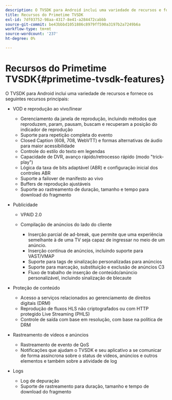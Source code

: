 ```yaml
---
description: O TVSDK para Android inclui uma variedade de recursos e fornece os seguintes recursos principais
title: Recursos do Primetime TVSDK
exl-id: 7df03752-98aa-4317-8e41-a284472cabbb
source-git-commit: be43bbbd1051886c8979ff590a3197b2a7249b6a
workflow-type: tm+mt
source-wordcount: '237'
ht-degree: 0%

---
```


# Recursos do Primetime TVSDK{#primetime-tvsdk-features}

O TVSDK para Android inclui uma variedade de recursos e fornece os seguintes recursos principais:

* VOD e reprodução ao vivo/linear

   * Gerenciamento da janela de reprodução, incluindo métodos que reproduzem, param, pausam, buscam e recuperam a posição do indicador de reprodução
   * Suporte para repetição completa do evento
   * Closed Caption (608, 708, WebVTT) e formas alternativas de áudio para maior acessibilidade
   * Controle do estilo do texto em legendas
   * Capacidade de DVR, avanço rápido/retrocesso rápido (modo &quot;trick-play&quot;)
   * Lógica da taxa de bits adaptável (ABR) e configuração inicial dos controles ABR
   * Suporte a failover de manifesto ao vivo
   * Buffers de reprodução ajustáveis
   * Suporte ao rastreamento de duração, tamanho e tempo para download do fragmento

* Publicidade

   * VPAID 2.0
   * Compilação de anúncios do lado do cliente

      * Inserção parcial de ad-break, que permite que uma experiência semelhante à de uma TV seja capaz de ingressar no meio de um anúncio.
      * Inserção contínua de anúncios, incluindo suporte para VAST/VMAP
      * Suporte para tags de sinalização personalizadas para anúncios
      * Suporte para marcação, substituição e exclusão de anúncios C3
      * Fluxo de trabalho de inserção de conteúdo/anúncio personalizável, incluindo sinalização de blecaute

* Proteção de conteúdo

   * Acesso a serviços relacionados ao gerenciamento de direitos digitais (DRM)
   * Reprodução de fluxos HLS não criptografados ou com HTTP protegido Live Streaming (PHLS)
   * Controle de saída com base em resolução, com base na política de DRM

* Rastreamento de vídeos e anúncios

   * Rastreamento de evento de QoS
   * Notificações que ajudam o TVSDK e seu aplicativo a se comunicar de forma assíncrona sobre o status de vídeos, anúncios e outros elementos e também sobre a atividade de log

* Logs

   * Log de depuração
   * Suporte de rastreamento para duração, tamanho e tempo de download do fragmento
